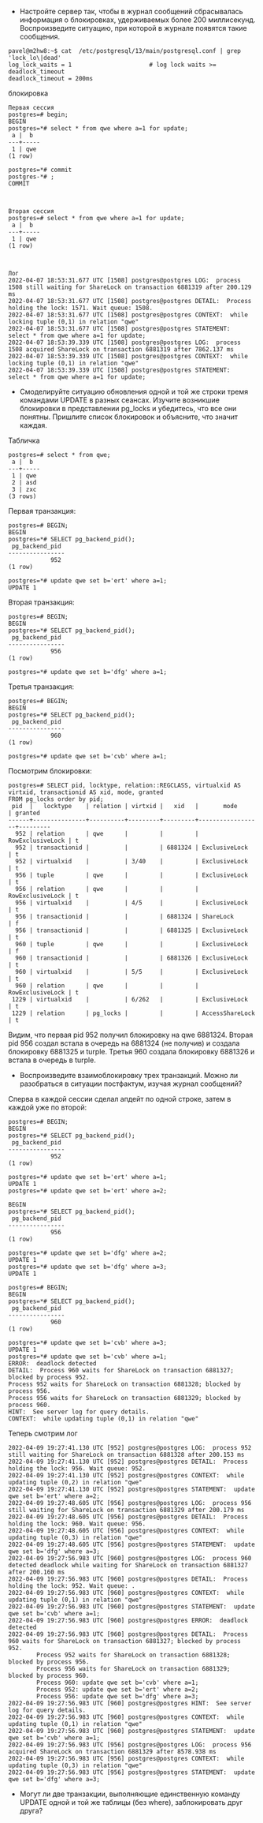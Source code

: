  - Настройте сервер так, чтобы в журнал сообщений сбрасывалась информация о блокировках, удерживаемых более 200 миллисекунд. Воспроизведите ситуацию, при которой в журнале появятся такие сообщения.

``` console
pavel@m2hw8:~$ cat  /etc/postgresql/13/main/postgresql.conf | grep 'lock_lo\|dead'
log_lock_waits = 1                      # log lock waits >= deadlock_timeout
deadlock_timeout = 200ms
```
блокировка
``` console
Первая сессия
postgres=# begin;
BEGIN
postgres=*# select * from qwe where a=1 for update;
 a |  b
---+-----
 1 | qwe
(1 row)

postgres=*# commit
postgres-*# ;
COMMIT



Вторая сессия
postgres=# select * from qwe where a=1 for update;
 a |  b
---+-----
 1 | qwe
(1 row)



Лог
2022-04-07 18:53:31.677 UTC [1508] postgres@postgres LOG:  process 1508 still waiting for ShareLock on transaction 6881319 after 200.129 ms
2022-04-07 18:53:31.677 UTC [1508] postgres@postgres DETAIL:  Process holding the lock: 1571. Wait queue: 1508.
2022-04-07 18:53:31.677 UTC [1508] postgres@postgres CONTEXT:  while locking tuple (0,1) in relation "qwe"
2022-04-07 18:53:31.677 UTC [1508] postgres@postgres STATEMENT:  select * from qwe where a=1 for update;
2022-04-07 18:53:39.339 UTC [1508] postgres@postgres LOG:  process 1508 acquired ShareLock on transaction 6881319 after 7862.137 ms
2022-04-07 18:53:39.339 UTC [1508] postgres@postgres CONTEXT:  while locking tuple (0,1) in relation "qwe"
2022-04-07 18:53:39.339 UTC [1508] postgres@postgres STATEMENT:  select * from qwe where a=1 for update;
```

 - Смоделируйте ситуацию обновления одной и той же строки тремя командами UPDATE в разных сеансах. Изучите возникшие блокировки в представлении pg_locks и убедитесь, что все они понятны. Пришлите список блокировок и объясните, что значит каждая.

Табличка
``` console
postgres=# select * from qwe;
 a |  b
---+-----
 1 | qwe
 2 | asd
 3 | zxc
(3 rows)
```

Первая транзакция:
``` console
postgres=# BEGIN;
BEGIN
postgres=*# SELECT pg_backend_pid();
 pg_backend_pid
----------------
            952
(1 row)

postgres=*# update qwe set b='ert' where a=1;
UPDATE 1
```

Вторая транзакция:
``` console
postgres=# BEGIN;
BEGIN
postgres=*# SELECT pg_backend_pid();
 pg_backend_pid
----------------
            956
(1 row)

postgres=*# update qwe set b='dfg' where a=1;
```

Третья транзакция:
``` console
postgres=# BEGIN;
BEGIN
postgres=*# SELECT pg_backend_pid();
 pg_backend_pid
----------------
            960
(1 row)

postgres=*# update qwe set b='cvb' where a=1;
```

Посмотрим блокировки:
``` console
postgres=# SELECT pid, locktype, relation::REGCLASS, virtualxid AS virtxid, transactionid AS xid, mode, granted
FROM pg_locks order by pid;
 pid  |   locktype    | relation | virtxid |   xid   |       mode       | granted
------+---------------+----------+---------+---------+------------------+---------
  952 | relation      | qwe      |         |         | RowExclusiveLock | t
  952 | transactionid |          |         | 6881324 | ExclusiveLock    | t
  952 | virtualxid    |          | 3/40    |         | ExclusiveLock    | t
  956 | tuple         | qwe      |         |         | ExclusiveLock    | t
  956 | relation      | qwe      |         |         | RowExclusiveLock | t
  956 | virtualxid    |          | 4/5     |         | ExclusiveLock    | t
  956 | transactionid |          |         | 6881324 | ShareLock        | f
  956 | transactionid |          |         | 6881325 | ExclusiveLock    | t
  960 | tuple         | qwe      |         |         | ExclusiveLock    | f
  960 | transactionid |          |         | 6881326 | ExclusiveLock    | t
  960 | virtualxid    |          | 5/5     |         | ExclusiveLock    | t
  960 | relation      | qwe      |         |         | RowExclusiveLock | t
 1229 | virtualxid    |          | 6/262   |         | ExclusiveLock    | t
 1229 | relation      | pg_locks |         |         | AccessShareLock  | t
```
Видим, что первая pid 952 получил блокировку на qwe 6881324. Вторая pid 956 создал встала в очередь на 6881324 (не получив) и создала блокировку 6881325 и turple. Третья 960 создала блокировку 6881326 и встала в очередь в turple.

 - Воспроизведите взаимоблокировку трех транзакций. Можно ли разобраться в ситуации постфактум, изучая журнал сообщений?

Сперва в каждой сессии сделал апдейт по одной строке, затем в каждой уже по второй:
``` console
postgres=# BEGIN;
BEGIN
postgres=*# SELECT pg_backend_pid();
 pg_backend_pid
----------------
            952
(1 row)

postgres=*# update qwe set b='ert' where a=1;
UPDATE 1
postgres=*# update qwe set b='ert' where a=2;
````

``` console
BEGIN
postgres=*# SELECT pg_backend_pid();
 pg_backend_pid
----------------
            956
(1 row)

postgres=*# update qwe set b='dfg' where a=2;
UPDATE 1
postgres=*# update qwe set b='dfg' where a=3;
UPDATE 1
```

``` console
postgres=# BEGIN;
BEGIN
postgres=*# SELECT pg_backend_pid();
 pg_backend_pid
----------------
            960
(1 row)

postgres=*# update qwe set b='cvb' where a=3;
UPDATE 1
postgres=*# update qwe set b='cvb' where a=1;
ERROR:  deadlock detected
DETAIL:  Process 960 waits for ShareLock on transaction 6881327; blocked by process 952.
Process 952 waits for ShareLock on transaction 6881328; blocked by process 956.
Process 956 waits for ShareLock on transaction 6881329; blocked by process 960.
HINT:  See server log for query details.
CONTEXT:  while updating tuple (0,1) in relation "qwe"
```

Теперь смотрим лог
``` console
2022-04-09 19:27:41.130 UTC [952] postgres@postgres LOG:  process 952 still waiting for ShareLock on transaction 6881328 after 200.153 ms
2022-04-09 19:27:41.130 UTC [952] postgres@postgres DETAIL:  Process holding the lock: 956. Wait queue: 952.
2022-04-09 19:27:41.130 UTC [952] postgres@postgres CONTEXT:  while updating tuple (0,2) in relation "qwe"
2022-04-09 19:27:41.130 UTC [952] postgres@postgres STATEMENT:  update qwe set b='ert' where a=2;
2022-04-09 19:27:48.605 UTC [956] postgres@postgres LOG:  process 956 still waiting for ShareLock on transaction 6881329 after 200.179 ms
2022-04-09 19:27:48.605 UTC [956] postgres@postgres DETAIL:  Process holding the lock: 960. Wait queue: 956.
2022-04-09 19:27:48.605 UTC [956] postgres@postgres CONTEXT:  while updating tuple (0,3) in relation "qwe"
2022-04-09 19:27:48.605 UTC [956] postgres@postgres STATEMENT:  update qwe set b='dfg' where a=3;
2022-04-09 19:27:56.983 UTC [960] postgres@postgres LOG:  process 960 detected deadlock while waiting for ShareLock on transaction 6881327 after 200.160 ms
2022-04-09 19:27:56.983 UTC [960] postgres@postgres DETAIL:  Process holding the lock: 952. Wait queue: .
2022-04-09 19:27:56.983 UTC [960] postgres@postgres CONTEXT:  while updating tuple (0,1) in relation "qwe"
2022-04-09 19:27:56.983 UTC [960] postgres@postgres STATEMENT:  update qwe set b='cvb' where a=1;
2022-04-09 19:27:56.983 UTC [960] postgres@postgres ERROR:  deadlock detected
2022-04-09 19:27:56.983 UTC [960] postgres@postgres DETAIL:  Process 960 waits for ShareLock on transaction 6881327; blocked by process 952.
        Process 952 waits for ShareLock on transaction 6881328; blocked by process 956.
        Process 956 waits for ShareLock on transaction 6881329; blocked by process 960.
        Process 960: update qwe set b='cvb' where a=1;
        Process 952: update qwe set b='ert' where a=2;
        Process 956: update qwe set b='dfg' where a=3;
2022-04-09 19:27:56.983 UTC [960] postgres@postgres HINT:  See server log for query details.
2022-04-09 19:27:56.983 UTC [960] postgres@postgres CONTEXT:  while updating tuple (0,1) in relation "qwe"
2022-04-09 19:27:56.983 UTC [960] postgres@postgres STATEMENT:  update qwe set b='cvb' where a=1;
2022-04-09 19:27:56.983 UTC [956] postgres@postgres LOG:  process 956 acquired ShareLock on transaction 6881329 after 8578.938 ms
2022-04-09 19:27:56.983 UTC [956] postgres@postgres CONTEXT:  while updating tuple (0,3) in relation "qwe"
2022-04-09 19:27:56.983 UTC [956] postgres@postgres STATEMENT:  update qwe set b='dfg' where a=3;
```

 - Могут ли две транзакции, выполняющие единственную команду UPDATE одной и той же таблицы (без where), заблокировать друг друга?


